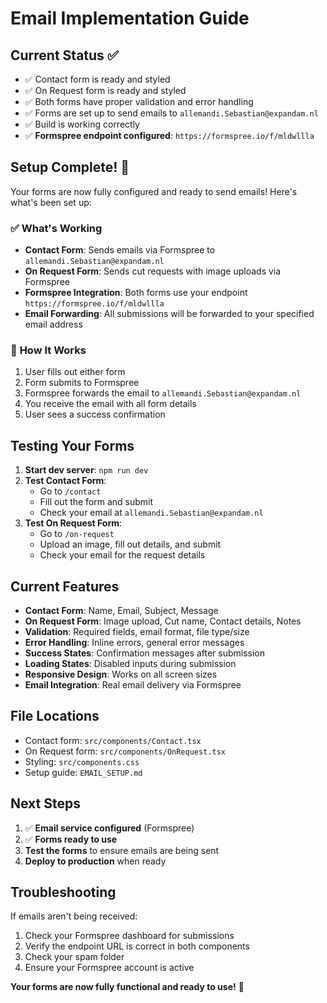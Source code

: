 # Email Implementation Guide

## Current Status ✅

- ✅ Contact form is ready and styled
- ✅ On Request form is ready and styled  
- ✅ Both forms have proper validation and error handling
- ✅ Forms are set up to send emails to `allemandi.Sebastian@expandam.nl`
- ✅ Build is working correctly
- ✅ **Formspree endpoint configured**: `https://formspree.io/f/mldwllla`

## Setup Complete! 🎉

Your forms are now fully configured and ready to send emails! Here's what's been set up:

### ✅ **What's Working**
- **Contact Form**: Sends emails via Formspree to `allemandi.Sebastian@expandam.nl`
- **On Request Form**: Sends cut requests with image uploads via Formspree
- **Formspree Integration**: Both forms use your endpoint `https://formspree.io/f/mldwllla`
- **Email Forwarding**: All submissions will be forwarded to your specified email address

### 📧 **How It Works**
1. User fills out either form
2. Form submits to Formspree
3. Formspree forwards the email to `allemandi.Sebastian@expandam.nl`
4. You receive the email with all form details
5. User sees a success confirmation

## Testing Your Forms

1. **Start dev server**: `npm run dev`
2. **Test Contact Form**: 
   - Go to `/contact`
   - Fill out the form and submit
   - Check your email at `allemandi.Sebastian@expandam.nl`
3. **Test On Request Form**:
   - Go to `/on-request`
   - Upload an image, fill out details, and submit
   - Check your email for the request details

## Current Features

- **Contact Form**: Name, Email, Subject, Message
- **On Request Form**: Image upload, Cut name, Contact details, Notes
- **Validation**: Required fields, email format, file type/size
- **Error Handling**: Inline errors, general error messages
- **Success States**: Confirmation messages after submission
- **Loading States**: Disabled inputs during submission
- **Responsive Design**: Works on all screen sizes
- **Email Integration**: Real email delivery via Formspree

## File Locations

- Contact form: `src/components/Contact.tsx`
- On Request form: `src/components/OnRequest.tsx`
- Styling: `src/components.css`
- Setup guide: `EMAIL_SETUP.md`

## Next Steps

1. ✅ **Email service configured** (Formspree)
2. ✅ **Forms ready to use**
3. **Test the forms** to ensure emails are being sent
4. **Deploy to production** when ready

## Troubleshooting

If emails aren't being received:
1. Check your Formspree dashboard for submissions
2. Verify the endpoint URL is correct in both components
3. Check your spam folder
4. Ensure your Formspree account is active

**Your forms are now fully functional and ready to use!** 🚀
